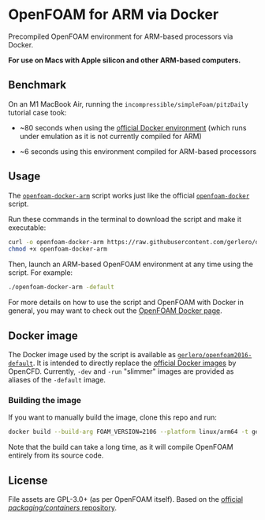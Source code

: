 # OpenFOAM for ARM via Docker

Precompiled OpenFOAM environment for ARM-based processors via Docker.

**For use on Macs with Apple silicon and other ARM-based computers.**

## Benchmark

On an M1 MacBook Air, running the `incompressible/simpleFoam/pitzDaily` tutorial case took:

* ~80 seconds when using the [official Docker environment](https://develop.openfoam.com/Development/openfoam/-/wikis/precompiled/docker) (which runs under emulation as it is not currently compiled for ARM)

* ~6 seconds using this environment compiled for ARM-based processors

## Usage

The [`openfoam-docker-arm`](openfoam-docker-arm) script works just like the official [`openfoam-docker`](https://develop.openfoam.com/packaging/containers/-/blob/main/openfoam-docker) script.

Run these commands in the terminal to download the script and make it executable:

```sh
curl -o openfoam-docker-arm https://raw.githubusercontent.com/gerlero/openfoam-docker-arm/main/openfoam-docker-arm
chmod +x openfoam-docker-arm
```

Then, launch an ARM-based OpenFOAM environment at any time using the script. For example:

```sh
./openfoam-docker-arm -default
```

For more details on how to use the script and OpenFOAM with Docker in general, you may want to check out the [OpenFOAM Docker page](https://develop.openfoam.com/Development/openfoam/-/wikis/precompiled/docker).

## Docker image

The Docker image used by the script is available as [`gerlero/openfoam2016-default`](https://hub.docker.com/r/gerlero/openfoam2106-default). It is intended to directly replace the [official Docker images](https://hub.docker.com/r/opencfd/) by OpenCFD. Currently, `-dev` and `-run` "slimmer" images are provided as aliases of the `-default` image.

### Building the image

If you want to manually build the image, clone this repo and run:

```sh
docker build --build-arg FOAM_VERSION=2106 --platform linux/arm64 -t gerlero/openfoam2106-default -f openfoam-default.Dockerfile .
```

Note that the build can take a long time, as it will compile OpenFOAM entirely from its source code.

## License

File assets are GPL-3.0+ (as per OpenFOAM itself). Based on the [official _packaging/containers_ repository](https://develop.openfoam.com/packaging/containers).